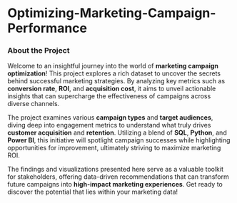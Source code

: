 # Optimizing-Marketing-Campaign-Performance

### About the Project

Welcome to an insightful journey into the world of **marketing campaign optimization**! This project explores a rich dataset to uncover the secrets behind successful marketing strategies. By analyzing key metrics such as **conversion rate**, **ROI**, and **acquisition cost**, it aims to unveil actionable insights that can supercharge the effectiveness of campaigns across diverse channels.

The project examines various **campaign types** and **target audiences**, diving deep into engagement metrics to understand what truly drives **customer acquisition** and **retention**. Utilizing a blend of **SQL**, **Python**, and **Power BI**, this initiative will spotlight campaign successes while highlighting opportunities for improvement, ultimately striving to maximize marketing ROI.

The findings and visualizations presented here serve as a valuable toolkit for stakeholders, offering data-driven recommendations that can transform future campaigns into **high-impact marketing experiences**. Get ready to discover the potential that lies within your marketing data!
